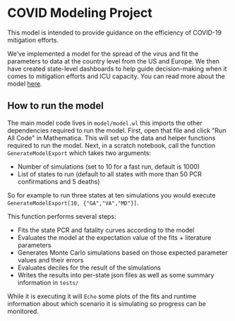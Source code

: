 # COVID Modeling Project

This model is intended to provide guidance on the efficiency of COVID-19 mitigation efforts.

We’ve implemented a model for the spread of the virus and fit the parameters to data at the country level from the US and Europe. We then have created state-level dashboards to help guide decision-making when it comes to mitigation efforts and ICU capacity. You can read more about the model [here](https://covidmodelingproject.com/about).


## How to run the model

The main model code lives in `model/model.wl` this imports the other dependencies required to run the model. First, open that file and click "Run All Code" in Mathematica. This will set up the data and helper functions required to run the model. Next, in a scratch notebook, call the function `GenerateModelExport` which takes two arguments:

- Number of simulations (set to 10 for a fast run, default is 1000)
- List of states to run (default to all states with more than 50 PCR confirmations and 5 deaths)

So for example to run three states at ten simulations you would execute `GenerateModelExport[10, {"GA","VA","MD"}]`. 

This function performs several steps:

- Fits the state PCR and fatality curves according to the model
- Evaluates the model at the expectation value of the fits + literature parameters
- Generates Monte Carlo simulations based on those expected parameter values and their errors
- Evaluates deciles for the result of the simulations
- Writes the results into per-state json files as well as some summary information in `tests/`

While it is executing it will `Echo` some plots of the fits and runtime information about which scenario it is simulating so progress can be monitored. 
